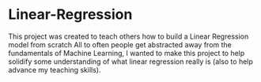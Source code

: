 # Linear-Regression
This project was created to teach others how to build a Linear Regression model from scratch
All to often people get abstracted away from the fundamentals of Machine Learning, 
I wanted to make this project to help solidify some understanding of what linear regression really is (also to help advance my teaching skills).
